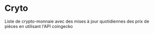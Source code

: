 # Cryto
Liste de crypto-monnaie avec des mises à jour quotidiennes des prix de pièces  en utilisant l'API coingecko
